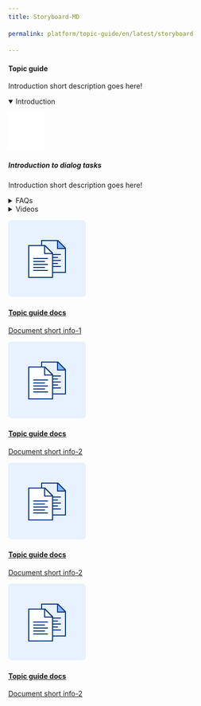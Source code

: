 ```yaml
---
title: Storyboard-MD

permalink: platform/topic-guide/en/latest/storyboard

---
```

#### Topic guide

   Introduction short description goes here!
    
<details class="introduction-video" open>
  <summary>Introduction
  </summary>
  
   [![Introduction alternative text goes here](images/video-icon.svg)](https://youtu.be/-RJFfV-uEFQ)

  ##### Introduction to dialog tasks
   Introduction short description goes here!

</details>

<details>
  <summary>FAQs
  </summary>

<a class="doc-link" href="https://youtu.be/-RJFfV-uEFQ">
 
  Document short info-2

</a>
  
<details class="nested-details">
  <summary>How to analyse the bot ?
  </summary>

     
- Bot description one
- Bot description two
- Bot description three



</details>

<details class="nested-details">
  <summary>Analyse bot performance?
  </summary>

     
 
 ###### Test performance
  * Testing performance software
  * Analyse the bot
</details>

</details>

<details >
  <summary>Videos
  </summary>

   <details-video>
   
   [![Introduction alternative text goes here](https://i.vimeocdn.com/video/873029368-78a366b9407757e066a37718d766be53d3cb90d7f27708590ca16a1400e95b89-d?mw=1300&mh=975&q=70)](https://player.vimeo.com/video/403530213)

  ##### Introduction to dialog tasks-1
   Introduction short description goes here!

   </details-video>

  
<details-video>

 [![Introduction alternative text goes here](images/video-icon.svg)](https://youtu.be/-RJFfV-uEFQ)

  ##### Introduction to dialog tasks-2
   Introduction short description goes here!

   </details-video>

<details-video>

  [![Introduction alternative text goes here](images/video-icon.svg)](https://youtu.be/-RJFfV-uEFQ)

  ##### Introduction to dialog tasks-3
   Introduction short description goes here!

   </details-video>

</details>

<a class="doc-link" href="https://youtu.be/-RJFfV-uEFQ">
 
 
   ![alt text](images/docIcon.svg "tets") 

 #### Topic guide docs

  Document short info-1

</a>

<a class="doc-link" href="https://youtu.be/-RJFfV-uEFQ">
 
  ![alt text](images/docIcon.svg "Title")

 #### Topic guide docs

  Document short info-2

</a>


<a class="doc-link" href="https://youtu.be/-RJFfV-uEFQ">
 
  ![alt text](images/docIcon.svg "Title")

 #### Topic guide docs

  Document short info-2

</a>



<a class="doc-link" href="https://youtu.be/-RJFfV-uEFQ">
 
  ![alt text](images/docIcon.svg "Title")

 #### Topic guide docs

  Document short info-2

</a>

